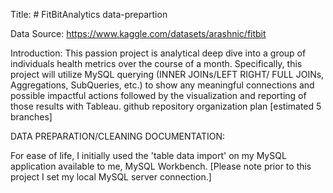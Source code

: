 Title: # FitBitAnalytics data-prepartion

Data Source: https://www.kaggle.com/datasets/arashnic/fitbit 

Introduction: This passion project is analytical deep dive into a group of individuals health metrics over the course of a month. Specifically, this project will utilize MySQL querying (INNER JOINs/LEFT RIGHT/ FULL JOINs, Aggregations, SubQueries, etc.) to show any meaningful connections and possible impactful actions followed by the visualization and reporting of those results with Tableau. github repository organization plan [estimated 5 branches]

DATA PREPARATION/CLEANING DOCUMENTATION:

For ease of life, I initially used the 'table data import' on my MySQL application available to me, MySQL Workbench.
[Please note prior to this project I set my local MySQL server connection.]

